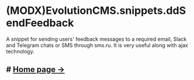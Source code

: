 # (MODX)EvolutionCMS.snippets.ddSendFeedback

A snippet for sending users' feedback messages to a required email, Slack and Telegram chats or SMS through sms.ru. It is very useful along with ajax technology.


## # [Home page →](https://code.divandesign.biz/modx/ddsendfeedback)
